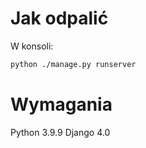 # Jak odpalić
W konsoli:
```sh
python ./manage.py runserver
```

# Wymagania
Python 3.9.9
Django 4.0